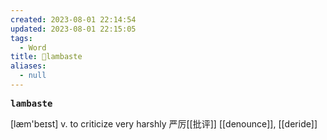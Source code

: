 ```yaml
---
created: 2023-08-01 22:14:54
updated: 2023-08-01 22:15:05
tags:
  - Word
title: 📖lambaste
aliases:
  - null
---
```


<pre><strong>lambaste</strong></pre>
[læm'beɪst]
v. to criticize very harshly 严厉[[批评]]
[[denounce]], [[deride]]
